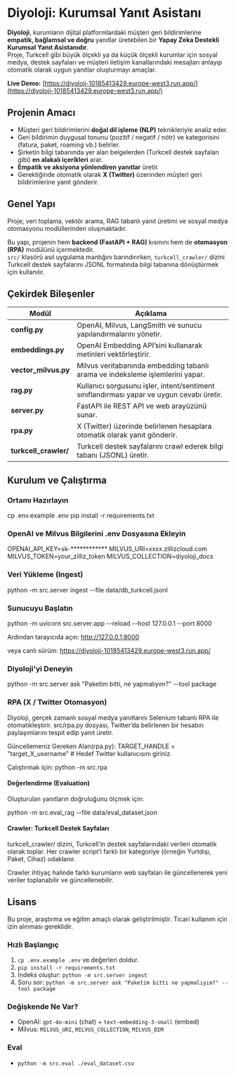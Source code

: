 # Diyoloji: Kurumsal Yanıt Asistanı

**Diyoloji**, kurumların dijital platformlardaki müşteri geri bildirimlerine **empatik, bağlamsal ve doğru** yanıtlar üretebilen bir **Yapay Zeka Destekli Kurumsal Yanıt Asistanıdır**.  
Proje, Turkcell gibi büyük ölçekli ya da küçük ölçekli kurumlar için sosyal medya, destek sayfaları ve müşteri iletişim kanallarındaki mesajları anlayıp otomatik olarak uygun yanıtlar oluşturmayı amaçlar.

**Live Demo:** [https://diyoloji-10185413429.europe-west3.run.app/](https://diyoloji-10185413429.europe-west3.run.app/)

## Projenin Amacı

- Müşteri geri bildirimlerini **doğal dil işleme (NLP)** teknikleriyle analiz eder.  
- Geri bildirimin duygusal tonunu (pozitif / negatif / nötr) ve kategorisini (fatura, paket, roaming vb.) belirler.  
- Şirketin bilgi tabanında yer alan belgelerden (Turkcell destek sayfaları gibi) **en alakalı içerikleri** arar.  
- **Empatik ve aksiyona yönlendiren yanıtlar** üretir.  
- Gerektiğinde otomatik olarak **X (Twitter)** üzerinden müşteri geri bildirimlerine yanıt gönderir.

## Genel Yapı  
Proje; veri toplama, vektör arama, RAG tabanlı yanıt üretimi ve sosyal medya otomasyonu modüllerinden oluşmaktadır.

Bu yapı, projenin hem **backend (FastAPI + RAG)** kısmını hem de **otomasyon (RPA)** modülünü içermektedir.  
`src/` klasörü asıl uygulama mantığını barındırırken, `turkcell_crawler/` dizini Turkcell destek sayfalarını JSONL formatında bilgi tabanına dönüştürmek için kullanılır.

## Çekirdek Bileşenler

| Modül | Açıklama |
|--------|-----------|
| **config.py** | OpenAI, Milvus, LangSmith ve sunucu yapılandırmalarını yönetir. |
| **embeddings.py** | OpenAI Embedding API’sini kullanarak metinleri vektörleştirir. |
| **vector_milvus.py** | Milvus veritabanında embedding tabanlı arama ve indeksleme işlemlerini yapar. |
| **rag.py** | Kullanıcı sorgusunu işler, intent/sentiment sınıflandırması yapar ve uygun cevabı üretir. |
| **server.py** | FastAPI ile REST API ve web arayüzünü sunar. |
| **rpa.py** | X (Twitter) üzerinde belirlenen hesaplara otomatik olarak yanıt gönderir. |
| **turkcell_crawler/** | Turkcell destek sayfalarını crawl ederek bilgi tabanı (JSONL) üretir. |


## Kurulum ve Çalıştırma

### Ortamı Hazırlayın
cp .env.example .env
pip install -r requirements.txt

### OpenAI ve Milvus Bilgilerini .env Dosyasına Ekleyin

OPENAI_API_KEY=sk-************
MILVUS_URI=xxxx.zillizcloud.com
MILVUS_TOKEN=your_zilliz_token
MILVUS_COLLECTION=diyoloji_docs

### Veri Yükleme (Ingest)
python -m src.server ingest --file data/db_turkcell.jsonl

### Sunucuyu Başlatın
python -m uvicorn src.server:app --reload --host 127.0.0.1 --port 8000

Ardından tarayıcıda açın:
http://127.0.0.1:8000

veya canlı sürüm:
https://diyoloji-10185413429.europe-west3.run.app/

### Diyoloji'yi Deneyin
python -m src.server ask "Paketim bitti, ne yapmalıyım?" --tool package

### RPA (X / Twitter Otomasyon)
Diyoloji, gerçek zamanlı sosyal medya yanıtlarını Selenium tabanlı RPA ile otomatikleştirir.
src/rpa.py dosyası, Twitter’da belirlenen bir hesabın paylaşımlarını tespit edip yanıt üretir.

Güncellemeniz Gereken Alan(rpa.py):
TARGET_HANDLE = "target_X_username"  # Hedef Twitter kullanıcısını giriniz.

Çalıştırmak için:
python -m src.rpa

#### Değerlendirme (Evaluation)

Oluşturulan yanıtların doğruluğunu ölçmek için:

python -m src.eval_rag --file data/eval_dataset.json


#### Crawler: Turkcell Destek Sayfaları

turkcell_crawler/ dizini, Turkcell’in destek sayfalarındaki verileri otomatik olarak toplar.
Her crawler script’i farklı bir kategoriye (örneğin Yurtdışı, Paket, Cihaz) odaklanır. 

Crawler ihtiyaç halinde farklı kurumların web sayfaları ile güncellenerek yeni veriler toplanabilir ve güncellenebilir.


## Lisans

Bu proje, araştırma ve eğitim amaçlı olarak geliştirilmiştir.
Ticari kullanım için izin alınması gereklidir.


### Hızlı Başlangıç
1) `cp .env.example .env` ve değerleri doldur.
2) `pip install -r requirements.txt`
3) İndeks oluştur: `python -m src.server ingest`
4) Soru sor: `python -m src.server ask "Paketim bitti ne yapmalıyım?" --tool package`


### Değişkende Ne Var?
- OpenAI: `gpt-4o-mini` (chat) + `text-embedding-3-small` (embed)
- Milvus: `MILVUS_URI`, `MILVUS_COLLECTION`, `MILVUS_DIM`


### Eval
- `python -m src.eval ./eval_dataset.csv`